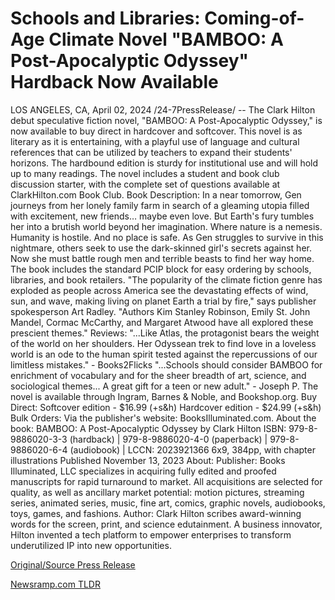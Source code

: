 # Schools and Libraries: Coming-of-Age Climate Novel "BAMBOO: A Post-Apocalyptic Odyssey" Hardback Now Available

LOS ANGELES, CA, April 02, 2024 /24-7PressRelease/ -- The Clark Hilton debut speculative fiction novel, "BAMBOO: A Post-Apocalyptic Odyssey," is now available to buy direct in hardcover and softcover. This novel is as literary as it is entertaining, with a playful use of language and cultural references that can be utilized by teachers to expand their students' horizons. The hardbound edition is sturdy for institutional use and will hold up to many readings. The novel includes a student and book club discussion starter, with the complete set of questions available at ClarkHilton.com Book Club.  Book Description: In a near tomorrow, Gen journeys from her lonely family farm in search of a gleaming utopia filled with excitement, new friends… maybe even love. But Earth's fury tumbles her into a brutish world beyond her imagination. Where nature is a nemesis. Humanity is hostile. And no place is safe. As Gen struggles to survive in this nightmare, others seek to use the dark-skinned girl's secrets against her. Now she must battle rough men and terrible beasts to find her way home.  The book includes the standard PCIP block for easy ordering by schools, libraries, and book retailers.  "The popularity of the climate fiction genre has exploded as people across America see the devastating effects of wind, sun, and wave, making living on planet Earth a trial by fire," says publisher spokesperson Art Radley. "Authors Kim Stanley Robinson, Emily St. John Mandel, Cormac McCarthy, and Margaret Atwood have all explored these prescient themes."  Reviews:  "...Like Atlas, the protagonist bears the weight of the world on her shoulders. Her Odyssean trek to find love in a loveless world is an ode to the human spirit tested against the repercussions of our limitless mistakes." - Books2Flicks  "...Schools should consider BAMBOO for enrichment of vocabulary and for the sheer breadth of art, science, and sociological themes... A great gift for a teen or new adult." - Joseph P.  The novel is available through Ingram, Barnes & Noble, and Bookshop.org.   Buy Direct:   Softcover edition - $16.99 (+s&h)  Hardcover edition - $24.99 (+s&h)  Bulk Orders: Via the publisher's website: BooksIlluminated.com. About the book: BAMBOO: A Post-Apocalyptic Odyssey by Clark Hilton ISBN: 979-8-9886020-3-3 (hardback) | 979-8-9886020-4-0 (paperback) | 979-8-9886020-6-4 (audiobook) | LCCN: 2023921366 6x9, 384pp, with chapter illustrations Published November 13, 2023  About:  Publisher: Books Illuminated, LLC specializes in acquiring fully edited and proofed manuscripts for rapid turnaround to market. All acquisitions are selected for quality, as well as ancillary market potential: motion pictures, streaming series, animated series, music, fine art, comics, graphic novels, audiobooks, toys, games, and fashions.  Author: Clark Hilton scribes award-winning words for the screen, print, and science edutainment. A business innovator, Hilton invented a tech platform to empower enterprises to transform underutilized IP into new opportunities. 

[Original/Source Press Release](https://www.24-7pressrelease.com/press-release/509638/schools-and-libraries-coming-of-age-climate-novel-bamboo-a-post-apocalyptic-odyssey-hardback-now-available) 

[Newsramp.com TLDR](https://newsramp.com/None) 
